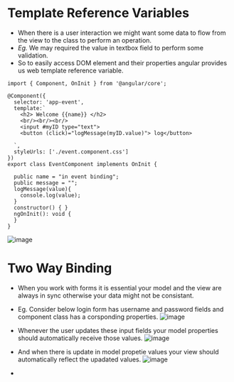 
# Template Reference Variables

- When there is a user interaction we might want some data to flow from the view to the class to perform an operation.
- *Eg.* We may required the value in textbox field to perform some validation.
- So to easily access DOM element and their properties angular provides us web template reference variable.
```
import { Component, OnInit } from '@angular/core';

@Component({
  selector: 'app-event',
  template:`
    <h2> Welcome {{name}} </h2>
    <br/><br/><br/>
    <input #myID type="text">
    <button (click)="logMessage(myID.value)"> log</button>

  `,
  styleUrls: ['./event.component.css']
})
export class EventComponent implements OnInit {

  public name = "in event binding";
  public message = "";
  logMessage(value){
    console.log(value);
  }
  constructor() { }
  ngOnInit(): void {
  }
}

```

![image](https://user-images.githubusercontent.com/35020560/91067498-a0563d80-e650-11ea-980f-9edc94f11aa8.png)


# Two Way Binding

- When you work with forms it is essential your model and the view are always in sync otherwise your data might not be consistant.
- Eg. Consider below login form has username and password fields and component class has a corsponding properties.
![image](https://user-images.githubusercontent.com/35020560/91186650-eec91200-e70c-11ea-93ab-2035126f54ef.png)
- Whenever the user updates these input fields your model properties should automatically receive those values.
![image](https://user-images.githubusercontent.com/35020560/91186950-3d76ac00-e70d-11ea-8b2d-711c55615092.png)
- And when there is update in model propetie values your view should automatically reflect the upadated values.
![image](https://user-images.githubusercontent.com/35020560/91187465-d3123b80-e70d-11ea-89a5-526d1f197a62.png)

- 

